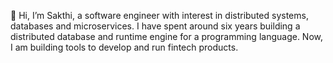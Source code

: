 👋 Hi, I’m Sakthi, a software engineer with interest in distributed systems, databases and microservices. I have spent around six years building a distributed database and runtime engine for a programming language.
Now, I am building tools to develop and run fintech products.

<!---
ihtkas/ihtkas is a ✨ special ✨ repository because its `README.md` (this file) appears on your GitHub profile.
You can click the Preview link to take a look at your changes.
--->
